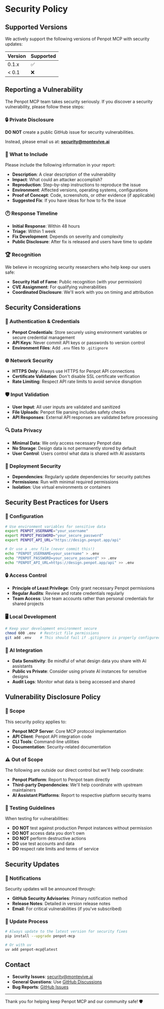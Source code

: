 # Security Policy

## Supported Versions

We actively support the following versions of Penpot MCP with security updates:

| Version | Supported          |
| ------- | ------------------ |
| 0.1.x   | :white_check_mark: |
| < 0.1   | :x:                |

## Reporting a Vulnerability

The Penpot MCP team takes security seriously. If you discover a security vulnerability, please follow these steps:

### 🔒 Private Disclosure

**DO NOT** create a public GitHub issue for security vulnerabilities.

Instead, please email us at: **security@montevive.ai**

### 📧 What to Include

Please include the following information in your report:

- **Description**: A clear description of the vulnerability
- **Impact**: What could an attacker accomplish?
- **Reproduction**: Step-by-step instructions to reproduce the issue
- **Environment**: Affected versions, operating systems, configurations
- **Proof of Concept**: Code, screenshots, or other evidence (if applicable)
- **Suggested Fix**: If you have ideas for how to fix the issue

### 🕐 Response Timeline

- **Initial Response**: Within 48 hours
- **Triage**: Within 1 week
- **Fix Development**: Depends on severity and complexity
- **Public Disclosure**: After fix is released and users have time to update

### 🏆 Recognition

We believe in recognizing security researchers who help keep our users safe:

- **Security Hall of Fame**: Public recognition (with your permission)
- **CVE Assignment**: For qualifying vulnerabilities
- **Coordinated Disclosure**: We'll work with you on timing and attribution

## Security Considerations

### 🔐 Authentication & Credentials

- **Penpot Credentials**: Store securely using environment variables or secure credential management
- **API Keys**: Never commit API keys or passwords to version control
- **Environment Files**: Add `.env` files to `.gitignore`

### 🌐 Network Security

- **HTTPS Only**: Always use HTTPS for Penpot API connections
- **Certificate Validation**: Don't disable SSL certificate verification
- **Rate Limiting**: Respect API rate limits to avoid service disruption

### 🛡️ Input Validation

- **User Input**: All user inputs are validated and sanitized
- **File Uploads**: Penpot file parsing includes safety checks
- **API Responses**: External API responses are validated before processing

### 🔍 Data Privacy

- **Minimal Data**: We only access necessary Penpot data
- **No Storage**: Design data is not permanently stored by default
- **User Control**: Users control what data is shared with AI assistants

### 🚀 Deployment Security

- **Dependencies**: Regularly update dependencies for security patches
- **Permissions**: Run with minimal required permissions
- **Isolation**: Use virtual environments or containers

## Security Best Practices for Users

### 🔧 Configuration

```bash
# Use environment variables for sensitive data
export PENPOT_USERNAME="your_username"
export PENPOT_PASSWORD="your_secure_password"
export PENPOT_API_URL="https://design.penpot.app/api"

# Or use a .env file (never commit this!)
echo "PENPOT_USERNAME=your_username" > .env
echo "PENPOT_PASSWORD=your_secure_password" >> .env
echo "PENPOT_API_URL=https://design.penpot.app/api" >> .env
```

### 🔒 Access Control

- **Principle of Least Privilege**: Only grant necessary Penpot permissions
- **Regular Audits**: Review and rotate credentials regularly
- **Team Access**: Use team accounts rather than personal credentials for shared projects

### 🖥️ Local Development

```bash
# Keep your development environment secure
chmod 600 .env  # Restrict file permissions
git add .env    # This should fail if .gitignore is properly configured
```

### 🤖 AI Integration

- **Data Sensitivity**: Be mindful of what design data you share with AI assistants
- **Public vs Private**: Consider using private AI instances for sensitive designs
- **Audit Logs**: Monitor what data is being accessed and shared

## Vulnerability Disclosure Policy

### 🎯 Scope

This security policy applies to:

- **Penpot MCP Server**: Core MCP protocol implementation
- **API Client**: Penpot API integration code
- **CLI Tools**: Command-line utilities
- **Documentation**: Security-related documentation

### ⚠️ Out of Scope

The following are outside our direct control but we'll help coordinate:

- **Penpot Platform**: Report to Penpot team directly
- **Third-party Dependencies**: We'll help coordinate with upstream maintainers
- **AI Assistant Platforms**: Report to respective platform security teams

### 🚫 Testing Guidelines

When testing for vulnerabilities:

- **DO NOT** test against production Penpot instances without permission
- **DO NOT** access data you don't own
- **DO NOT** perform destructive actions
- **DO** use test accounts and data
- **DO** respect rate limits and terms of service

## Security Updates

### 📢 Notifications

Security updates will be announced through:

- **GitHub Security Advisories**: Primary notification method
- **Release Notes**: Detailed in version release notes
- **Email**: For critical vulnerabilities (if you've subscribed)

### 🔄 Update Process

```bash
# Always update to the latest version for security fixes
pip install --upgrade penpot-mcp

# Or with uv
uv add penpot-mcp@latest
```

## Contact

- **Security Issues**: security@montevive.ai
- **General Questions**: Use [GitHub Discussions](https://github.com/montevive/penpot-mcp/discussions)
- **Bug Reports**: [GitHub Issues](https://github.com/montevive/penpot-mcp/issues)

---

Thank you for helping keep Penpot MCP and our community safe! 🛡️ 